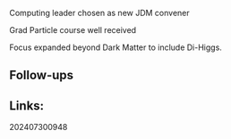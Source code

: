 
Computing leader
chosen as new JDM convener 

Grad Particle course well received 

Focus expanded beyond Dark Matter to include Di-Higgs. 


## Follow-ups


## Links: 



202407300948
